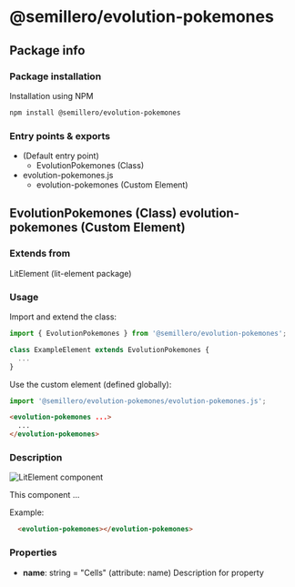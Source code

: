 # @semillero/evolution-pokemones

## Package info

### Package installation

Installation using NPM

```bash
npm install @semillero/evolution-pokemones
```

### Entry points & exports

- (Default entry point)
  - EvolutionPokemones (Class)
- evolution-pokemones.js
  - evolution-pokemones (Custom Element)


## EvolutionPokemones (Class) evolution-pokemones (Custom Element) 

### Extends from

LitElement (lit-element package)

### Usage

Import and extend the class:

```js
import { EvolutionPokemones } from '@semillero/evolution-pokemones';

class ExampleElement extends EvolutionPokemones {
  ...
}
```

Use the custom element (defined globally):

```js
import '@semillero/evolution-pokemones/evolution-pokemones.js';
```

```html
<evolution-pokemones ...>
  ...
</evolution-pokemones>
```

### Description

![LitElement component](https://img.shields.io/badge/litElement-component-blue.svg)

This component ...

Example:

```html
  <evolution-pokemones></evolution-pokemones>
```

### Properties

- **name**: string = "Cells" (attribute: name)
    Description for property
